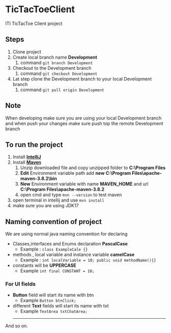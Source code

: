 # TicTacToeClient
ITI TicTacToe Client project

## Steps
1. Clone project
2. Create local branch name **Development**
   1. command  ```git branch Development ```
3. Checkout to the Development branch
   1. command ```git checkout Development```
4. Lat step clone the Development branch to your local Development branch
   1. command ```git pull origin Development```

## Note
When developing make sure you are using your local Development branch and when push your changes make sure push top the remote Development branch


## To run the project
1. Install **[IntelliJ](https://www.jetbrains.com/idea/download/#section=windows)**
2. Install **[Maven](https://dlcdn.apache.org/maven/maven-3/3.8.4/binaries/apache-maven-3.8.4-bin.zip)**
   1. Unzip downloaded file and copy unzipped folder to **C:\Program Files**
   2. **Edit** Environment variable path add **new**  **C:\Program Files\apache-maven-3.8.2\bin**
   3. **New** Environment variable with name **MAVEN_HOME** and url **C:\Program Files\apache-maven-3.8.2**
   4. open cmd and type ```mvn --version``` to test maven
3. open terminal in intellij and use ```mvn install```
4. make sure you are using JDK17

## Naming convention of project
We are using normal java naming convention for declaring
- Classes,interfaces and Enums declaration **PascalCase** 
  - Example : ```class ExampleCale {}```
- methods , local variable and instance variable **camelCase**
  - Example : ```int localVariable = 10;
  public void methodName(){} ```
- constants will be **UPPERCASE**
  - Example ```int final CONSTANT = 10;```

### For UI fields

- **Button** field will start its name with btn
  - Example ```Button btnClick;```
- different **Text** fields will start its name with txt
  - Example ```TextArea txtChatArea;```
  ***
 And so on.
  

